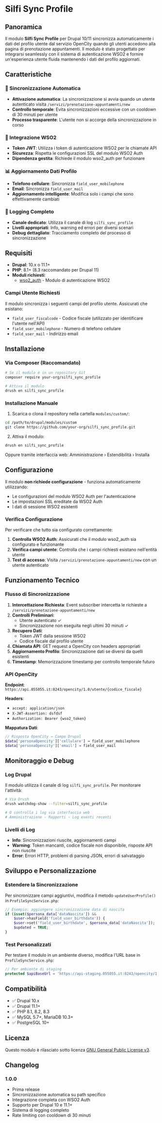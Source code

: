 # Silfi Sync Profile

## Panoramica

Il modulo **Silfi Sync Profile** per Drupal 10/11 sincronizza automaticamente i dati del profilo utente dal servizio OpenCity quando gli utenti accedono alla pagina di prenotazione appuntamenti. Il modulo è stato progettato per integrarsi seamlessly con il sistema di autenticazione WSO2 e fornire un'esperienza utente fluida mantenendo i dati del profilo aggiornati.

## Caratteristiche

### 🔄 Sincronizzazione Automatica
- **Attivazione automatica**: La sincronizzazione si avvia quando un utente autenticato visita `/servizi/prenotazione-appuntamenti/new`
- **Controllo temporale**: Evita sincronizzazioni eccessive con un cooldown di 30 minuti per utente
- **Processo trasparente**: L'utente non si accorge della sincronizzazione in corso

### 🔐 Integrazione WSO2
- **Token JWT**: Utilizza i token di autenticazione WSO2 per le chiamate API
- **Sicurezza**: Rispetta le configurazioni SSL del modulo WSO2 Auth
- **Dipendenza gestita**: Richiede il modulo wso2_auth per funzionare

### 📊 Aggiornamento Dati Profilo
- **Telefono cellulare**: Sincronizza `field_user_mobilephone`
- **Email**: Sincronizza `field_user_mail`
- **Aggiornamento intelligente**: Modifica solo i campi che sono effettivamente cambiati

### 📝 Logging Completo
- **Canale dedicato**: Utilizza il canale di log `silfi_sync_profile`
- **Livelli appropriati**: Info, warning ed errori per diversi scenari
- **Debug dettagliato**: Tracciamento completo del processo di sincronizzazione

## Requisiti

- **Drupal**: 10.x o 11.1+
- **PHP**: 8.1+ (8.3 raccomandato per Drupal 11)
- **Moduli richiesti**:
  - [wso2_auth](../wso2_auth) - Modulo di autenticazione WSO2

### Campi Utente Richiesti

Il modulo sincronizza i seguenti campi del profilo utente. Assicurati che esistano:

- `field_user_fiscalcode` - Codice fiscale (utilizzato per identificare l'utente nell'API)
- `field_user_mobilephone` - Numero di telefono cellulare
- `field_user_mail` - Indirizzo email

## Installazione

### Via Composer (Raccomandato)

```bash
# Se il modulo è in un repository Git
composer require your-org/silfi_sync_profile

# Attiva il modulo
drush en silfi_sync_profile
```

### Installazione Manuale

1. Scarica o clona il repository nella cartella `modules/custom/`:

```bash
cd /path/to/drupal/modules/custom
git clone https://github.com/your-org/silfi_sync_profile.git
```

2. Attiva il modulo:

```bash
drush en silfi_sync_profile
```

Oppure tramite interfaccia web: Amministrazione › Estendibilità › Installa

## Configurazione

Il modulo **non richiede configurazione** - funziona automaticamente utilizzando:

- Le configurazioni del modulo WSO2 Auth per l'autenticazione
- Le impostazioni SSL ereditate da WSO2 Auth
- I dati di sessione WSO2 esistenti

### Verifica Configurazione

Per verificare che tutto sia configurato correttamente:

1. **Controlla WSO2 Auth**: Assicurati che il modulo wso2_auth sia configurato e funzionante
2. **Verifica campi utente**: Controlla che i campi richiesti esistano nell'entità utente
3. **Test di accesso**: Visita `/servizi/prenotazione-appuntamenti/new` con un utente autenticato

## Funzionamento Tecnico

### Flusso di Sincronizzazione

1. **Intercettazione Richiesta**: Event subscriber intercetta le richieste a `/servizi/prenotazione-appuntamenti/new`
2. **Controlli Preliminari**:
   - Utente autenticato ✓
   - Sincronizzazione non eseguita negli ultimi 30 minuti ✓
3. **Recupero Dati**:
   - Token JWT dalla sessione WSO2
   - Codice fiscale dal profilo utente
4. **Chiamata API**: GET request a OpenCity con headers appropriati
5. **Aggiornamento Profilo**: Sincronizzazione dati se diversi da quelli esistenti
6. **Timestamp**: Memorizzazione timestamp per controllo temporale futuro

### API OpenCity

**Endpoint**: `https://api.055055.it:8243/opencity/1.0/utente/{codice_fiscale}`

**Headers**:
- `accept: application/json`
- `X-JWT-Assertion: dsfdsf`
- `Authorization: Bearer {wso2_token}`

**Mappatura Dati**:
```php
// Risposta OpenCity → Campo Drupal
$data['personaOpencity']['cellulare'] → field_user_mobilephone
$data['personaOpencity']['email'] → field_user_mail
```

## Monitoraggio e Debug

### Log Drupal

Il modulo utilizza il canale di log `silfi_sync_profile`. Per monitorare l'attività:

```bash
# Via Drush
drush watchdog-show --filter=silfi_sync_profile

# O controlla i log via interfaccia web
# Amministrazione › Rapporti › Log eventi recenti
```

### Livelli di Log

- **Info**: Sincronizzazioni riuscite, aggiornamenti campi
- **Warning**: Token mancanti, codice fiscale non disponibile, risposte API non riuscite
- **Error**: Errori HTTP, problemi di parsing JSON, errori di salvataggio

## Sviluppo e Personalizzazione

### Estendere la Sincronizzazione

Per sincronizzare campi aggiuntivi, modifica il metodo `updateUserProfile()` in `ProfileSyncService.php`:

```php
// Esempio: aggiungere sincronizzazione data di nascita
if (isset($persona_data['dataNascita']) &&
    $user->hasField('field_user_birthdate')) {
    $user->set('field_user_birthdate', $persona_data['dataNascita']);
    $updated = TRUE;
}
```

### Test Personalizzati

Per testare il modulo in un ambiente diverso, modifica l'URL base in `ProfileSyncService.php`:

```php
// Per ambiente di staging
protected $apiBaseUrl = 'https://api-staging.055055.it:8243/opencity/1.0';
```

## Compatibilità

- ✅ Drupal 10.x
- ✅ Drupal 11.1+
- ✅ PHP 8.1, 8.2, 8.3
- ✅ MySQL 5.7+, MariaDB 10.3+
- ✅ PostgreSQL 10+

## Licenza

Questo modulo è rilasciato sotto licenza [GNU General Public License v3](https://www.gnu.org/licenses/gpl-3.0.html).

## Changelog

### 1.0.0
- Prima release
- Sincronizzazione automatica su path specifico
- Integrazione completa con WSO2 Auth
- Supporto per Drupal 10 e 11.1+
- Sistema di logging completo
- Rate limiting con cooldown di 30 minuti
